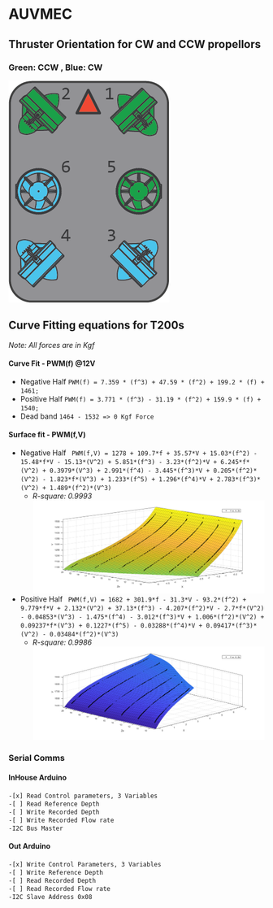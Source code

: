 # AUVMEC
## Thruster Orientation for CW and CCW propellors
### Green: CCW , Blue: CW

![Vectored](images/vectored-frame.png)

## Curve Fitting equations for T200s
*Note: All forces are in Kgf*

#### Curve Fit - PWM(f) @12V
- Negative Half
`PWM(f) = 7.359 * (f^3) + 47.59 * (f^2) + 199.2 * (f) + 1461;`
- Positive Half
`PWM(f) = 3.771 * (f^3) - 31.19 * (f^2) + 159.9 * (f) + 1540;`
- Dead band
`1464 - 1532 => 0 Kgf Force`

#### Surface fit - PWM(f,V)
- Negative Half
`  PWM(f,V) = 1278 + 109.7*f + 35.57*V + 15.03*(f^2) - 15.48*f*V - 15.13*(V^2) + 5.851*(f^3) - 3.23*(f^2)*V + 6.245*f*(V^2) + 0.3979*(V^3) + 2.991*(f^4) - 3.445*(f^3)*V + 0.205*(f^2)*(V^2) - 1.823*f*(V^3) + 1.233*(f^5) + 1.296*(f^4)*V + 2.783*(f^3)*(V^2) + 1.489*(f^2)*(V^3) `    
    - *R-square: 0.9993*
    ![SurfaceFit](images/negHalf.png)
- Positive Half
`  PWM(f,V) = 1682 + 301.9*f - 31.3*V - 93.2*(f^2) + 9.779*f*V + 2.132*(V^2) + 37.13*(f^3) - 4.207*(f^2)*V - 2.7*f*(V^2) - 0.04853*(V^3) - 1.475*(f^4) - 3.012*(f^3)*V + 1.006*(f^2)*(V^2) + 0.09237*f*(V^3) + 0.1227*(f^5) - 0.03288*(f^4)*V + 0.09417*(f^3)*(V^2) - 0.03484*(f^2)*(V^3) `
    - *R-square: 0.9986*
    ![SurfaceFit](images/posHalf.png)
	

### Serial Comms
#### InHouse Arduino
	-[x] Read Control parameters, 3 Variables
	-[ ] Read Reference Depth
	-[ ] Write Recorded Depth
	-[ ] Write Recorded Flow rate
	-I2C Bus Master 
	
#### Out Arduino
	-[x] Write Control Parameters, 3 Variables
	-[ ] Write Reference Depth
	-[ ] Read Recorded Depth
	-[ ] Read Recorded Flow rate
	-I2C Slave Address 0x08
	